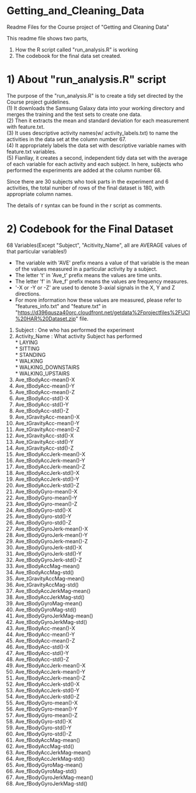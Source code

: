 Getting_and_Cleaning_Data
===========================

Readme Files for the Course project of "Getting and Cleaning Data"  

This readme file shows two parts,   
1) How the R script called "run_analysis.R" is working  
2) The codebook for the final data set created.  

# 1) About "run_analysis.R" script  
The purpose of the "run_analysis.R" is to create a tidy set directed by the Course project guidelines.  
(1) It downloads the Samsung Galaxy data into your working directory and merges the training and the test sets to create one data.  
(2) Then it extracts the mean and standard deviation for each measurement with feature.txt.  
(3) It uses descriptive activity names(w/ activity_labels.txt) to name the activities in the data set at the column number 67.  
(4) It appropriately labels the data set with descriptive variable names with feature.txt variables.  
(5) Fianllay, it creates a second, independent tidy data set with the average of each variable for each activity and each subject. In here, subjects who performed the experiments are added at the column number 68.  
  
Since there are 30 subjects who took parts in the experiment and 6 activities, the total number of rows of the final dataset is 180, with appropriate column names.  
  
The details of r syntax can be found in the r script as comments.  
  
# 2) Codebook for the Final Dataset  
  
68 Variables(Except "Subject", "Acitivity_Name", all are AVERAGE values of that particular variables!)  
   
* The variable with 'AVE' prefix means a value of that variable is the mean of the values measured in a particular activity by a subject.  
* The letter 't' in 'Ave_t' prefix means the values are time units.  
* The letter 'f' in 'Ave_f' prefix means the values are frequency measures.  
* '-X or -Y or -Z' are used to denote 3-axial signals in the X, Y and Z directions.    
* For more information how these values are measured, please refer to "features_info.txt" and "feature.txt" in 
"https://d396qusza40orc.cloudfront.net/getdata%2Fprojectfiles%2FUCI%20HAR%20Dataset.zip" file.  
  
  
1. Subject : One who has performed the experiment  
2. Activity_Name : What activity Subject has performed  
                  * LAYING  
                  * SITTING  
                  * STANDING  
                  * WALKING  
                  * WALKING_DOWNSTAIRS  
                  * WALKING_UPSTAIRS  
3. Ave_tBodyAcc-mean()-X  
4. Ave_tBodyAcc-mean()-Y  
5. Ave_tBodyAcc-mean()-Z  
6. Ave_tBodyAcc-std()-X  
7. Ave_tBodyAcc-std()-Y  
8. Ave_tBodyAcc-std()-Z  
9. Ave_tGravityAcc-mean()-X  
10. Ave_tGravityAcc-mean()-Y  
11. Ave_tGravityAcc-mean()-Z  
12. Ave_tGravityAcc-std()-X  
13. Ave_tGravityAcc-std()-Y  
14. Ave_tGravityAcc-std()-Z  
15. Ave_tBodyAccJerk-mean()-X  
16. Ave_tBodyAccJerk-mean()-Y  
17. Ave_tBodyAccJerk-mean()-Z  
18. Ave_tBodyAccJerk-std()-X  
19. Ave_tBodyAccJerk-std()-Y  
20. Ave_tBodyAccJerk-std()-Z  
21. Ave_tBodyGyro-mean()-X  
22. Ave_tBodyGyro-mean()-Y  
23. Ave_tBodyGyro-mean()-Z  
24. Ave_tBodyGyro-std()-X  
25. Ave_tBodyGyro-std()-Y  
26. Ave_tBodyGyro-std()-Z  
27. Ave_tBodyGyroJerk-mean()-X  
28. Ave_tBodyGyroJerk-mean()-Y  
29. Ave_tBodyGyroJerk-mean()-Z  
30. Ave_tBodyGyroJerk-std()-X  
31. Ave_tBodyGyroJerk-std()-Y  
32. Ave_tBodyGyroJerk-std()-Z  
33. Ave_tBodyAccMag-mean()  
34. Ave_tBodyAccMag-std()  
35. Ave_tGravityAccMag-mean()  
36. Ave_tGravityAccMag-std()  
37. Ave_tBodyAccJerkMag-mean()  
38. Ave_tBodyAccJerkMag-std()  
39. Ave_tBodyGyroMag-mean()  
40. Ave_tBodyGyroMag-std()  
41. Ave_tBodyGyroJerkMag-mean()  
42. Ave_tBodyGyroJerkMag-std()  
43. Ave_fBodyAcc-mean()-X  
44. Ave_fBodyAcc-mean()-Y  
45. Ave_fBodyAcc-mean()-Z  
46. Ave_fBodyAcc-std()-X  
47. Ave_fBodyAcc-std()-Y  
48. Ave_fBodyAcc-std()-Z  
49. Ave_fBodyAccJerk-mean()-X  
50. Ave_fBodyAccJerk-mean()-Y  
51. Ave_fBodyAccJerk-mean()-Z  
52. Ave_fBodyAccJerk-std()-X  
53. Ave_fBodyAccJerk-std()-Y  
54. Ave_fBodyAccJerk-std()-Z  
55. Ave_fBodyGyro-mean()-X  
56. Ave_fBodyGyro-mean()-Y  
57. Ave_fBodyGyro-mean()-Z  
58. Ave_fBodyGyro-std()-X  
59. Ave_fBodyGyro-std()-Y  
60. Ave_fBodyGyro-std()-Z  
61. Ave_fBodyAccMag-mean()  
62. Ave_fBodyAccMag-std()  
63. Ave_fBodyAccJerkMag-mean()  
64. Ave_fBodyAccJerkMag-std()  
65. Ave_fBodyGyroMag-mean()  
66. Ave_fBodyGyroMag-std()  
67. Ave_fBodyGyroJerkMag-mean()  
68. Ave_fBodyGyroJerkMag-std()  

